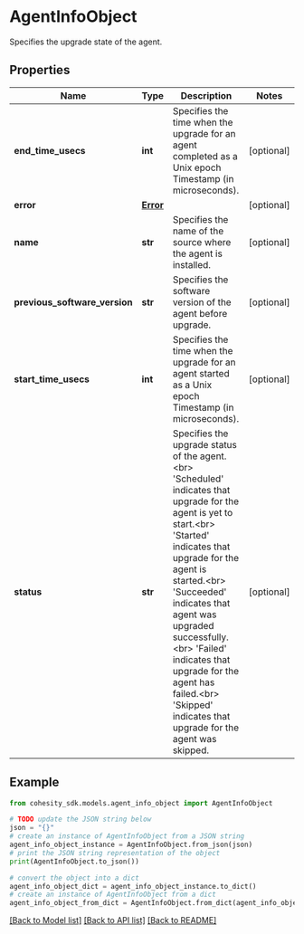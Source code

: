 # AgentInfoObject

Specifies the upgrade state of the agent.

## Properties

Name | Type | Description | Notes
------------ | ------------- | ------------- | -------------
**end_time_usecs** | **int** | Specifies the time when the upgrade for an agent completed as a Unix epoch Timestamp (in microseconds). | [optional] 
**error** | [**Error**](Error.md) |  | [optional] 
**name** | **str** | Specifies the name of the source where the agent is installed. | [optional] 
**previous_software_version** | **str** | Specifies the software version of the agent before upgrade. | [optional] 
**start_time_usecs** | **int** | Specifies the time when the upgrade for an agent started as a Unix epoch Timestamp (in microseconds). | [optional] 
**status** | **str** | Specifies the upgrade status of the agent.&lt;br&gt; &#39;Scheduled&#39; indicates that upgrade for the agent is yet to start.&lt;br&gt; &#39;Started&#39; indicates that upgrade for the agent is started.&lt;br&gt; &#39;Succeeded&#39; indicates that agent was upgraded successfully.&lt;br&gt; &#39;Failed&#39; indicates that upgrade for the agent has failed.&lt;br&gt; &#39;Skipped&#39; indicates that upgrade for the agent was skipped. | [optional] 

## Example

```python
from cohesity_sdk.models.agent_info_object import AgentInfoObject

# TODO update the JSON string below
json = "{}"
# create an instance of AgentInfoObject from a JSON string
agent_info_object_instance = AgentInfoObject.from_json(json)
# print the JSON string representation of the object
print(AgentInfoObject.to_json())

# convert the object into a dict
agent_info_object_dict = agent_info_object_instance.to_dict()
# create an instance of AgentInfoObject from a dict
agent_info_object_from_dict = AgentInfoObject.from_dict(agent_info_object_dict)
```
[[Back to Model list]](../README.md#documentation-for-models) [[Back to API list]](../README.md#documentation-for-api-endpoints) [[Back to README]](../README.md)


